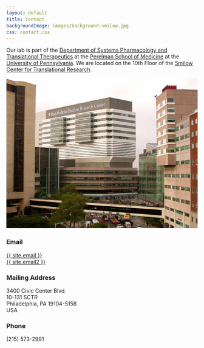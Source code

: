 ```yaml
---
layout: default
title: Contact
backgroundImage: images/background-smilow.jpg
css: contact.css
---
```


Our lab is part of the [Department of Systems Pharmacology and Translational Therapeutics](https://www.med.upenn.edu/syspharmatt/) at the [Perelman School of Medicine](https://www.med.upenn.edu/) at the [University of Pennsylvania](https://www.upenn.edu/).
We are located on the 10th Floor of the [Smilow Center for Translational Research](https://www.facilities.upenn.edu/maps/locations/smilow-center-translational-research).

![Smilow Center for Translational Research](images/smilow.jpg)

### <i class="far fa-envelope icon"></i>Email

<p class="center">
  <a href="mailto:{{ site.email }}">{{ site.email }}</a><br>
  <a href="mailto:{{ site.email2 }}">{{ site.email2 }}</a>
</p>

### <i class="far fa-address-book icon"></i>Mailing Address

<p class="center">
3400 Civic Center Blvd.<br>
10-131 SCTR<br>
Philadelphia, PA 19104-5158<br>
USA
</p>

### <i class="fas fa-phone icon"></i>Phone

<p class="center">(215) 573-2991</p>
